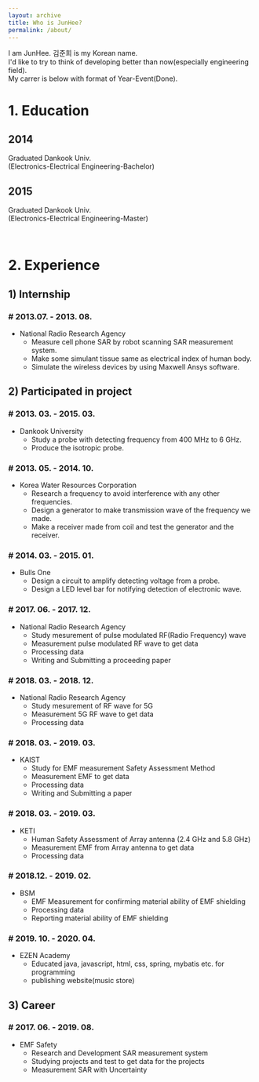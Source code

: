 ```yaml
---
layout: archive
title: Who is JunHee?
permalink: /about/
---
```

<p>I am JunHee. 김준희 is my Korean name.<br>
I'd like to try to think of developing better than now(especially engineering field).<br>
My carrer is below with format of Year-Event(Done).</p>

# 1. Education

## 2014

Graduated Dankook Univ. <br>(Electronics-Electrical Engineering-Bachelor)

## 2015

Graduated Dankook Univ. <br>(Electronics-Electrical Engineering-Master)

<br>

# 2. Experience

## 1) Internship 

### # 2013.07. - 2013. 08.

- National Radio Research Agency
    - Measure cell phone SAR by robot scanning SAR measurement system.
    - Make some simulant tissue same as electrical index of human body.
    - Simulate the wireless devices by using Maxwell Ansys software.



## 2) Participated in project

### # 2013. 03. - 2015. 03.

- Dankook University
    - Study a probe with detecting frequency from 400 MHz to 6 GHz.
    - Produce the isotropic probe.

### # 2013. 05. - 2014. 10.

- Korea Water Resources Corporation
    - Research a frequency to avoid interference with any other frequencies.
    - Design a generator to make transmission wave of the frequency we made.
    - Make a receiver made from coil and test the generator and the receiver.

### # 2014. 03. - 2015. 01.

- Bulls One
    - Design a circuit to amplify detecting voltage from a probe.
    - Design a LED level bar for notifying detection of electronic wave.

### # 2017. 06. - 2017. 12.

- National Radio Research Agency
    - Study mesurement of pulse modulated RF(Radio Frequency) wave
    - Measurement pulse modulated RF wave to get data
    - Processing data
    - Writing and Submitting a proceeding paper

### # 2018. 03. - 2018. 12.

- National Radio Research Agency
    - Study mesurement of RF wave for 5G
    - Measurement 5G RF wave to get data
    - Processing data

### # 2018. 03. - 2019. 03.

- KAIST
    - Study for EMF measurement Safety Assessment Method
    - Measurement EMF to get data
    - Processing data
    - Writing and Submitting a paper

### # 2018. 03. - 2019. 03.

- KETI
    - Human Safety Assessment of Array antenna (2.4 GHz and 5.8 GHz)
    - Measurement EMF from Array antenna to get data
    - Processing data

### # 2018.12. - 2019. 02.

- BSM
    - EMF Measurement for confirming material ability of EMF shielding
    - Processing data
    - Reporting material ability of EMF shielding

### # 2019. 10. - 2020. 04.

- EZEN Academy
    - Educated java, javascript, html, css, spring, mybatis etc. for programming
    - publishing website(music store)

## 3) Career

### # 2017. 06. - 2019. 08.

- EMF Safety
    - Research and Development SAR measurement system
    - Studying projects and test to get data for the projects
    - Measurement SAR with Uncertainty
